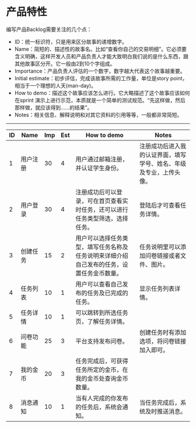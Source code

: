 # 产品特性
编写产品Backlog需要关注的几个点：
* ID：统一标识符，只是用来区分故事的递增数字。
* Name：简短的、描述性的故事名。比如“查看你自己的交易明细”。它必须要含义明确，这样开发人员和产品负责人才能大致明白我们说的是什么东西，跟其他故事区分开。它一般由2到10个字组成。
* Importance：产品负责人评估的一个数字，数字越大代表这个故事越重要。
* Initial estimate：初步评估，完成该故事所需的工作量，单位是story point，相当于一个理想的人天(man-day)。
* How to demo：描述这个故事应该怎么进行。它大略描述了这个故事应该如何在sprint 演示上进行示范，本质就是一个简单的测试规范。“先这样做，然后那样做，就应该得到……的结果”。
* Notes：相关信息、解释说明和对其它资料的引用等等，一般都非常简短。

- - - -

| ID | Name| Imp | Est | How to demo | Notes|
| -- | -- | --- | --- | ---- | ----- |
| 1  | 用户注册 | 30  | 4   | 用户通过邮箱注册，并认证学生身份。| 注册成功后进入我的认证界面，填写学号、姓名、年级及专业，上传头像。 |
| 2  | 用户登录 | 30  | 4   | 注册成功后可以登录，可在首页查看实时任务，还可以进行任务类型筛选，选择任务。 | 登陆后才可查看任务详情。|
| 3  | 创建任务 | 15  | 2   | 用户可以选择任务类型，填写任务名称及任务说明来详细介绍自己发布的任务，设置任务金币数量。 | 任务说明里可以添加问卷链接或者文件、图片。 |
| 4  | 任务列表 | 10  | 1   | 用户可以查看自己发布的任务及已完成的任务。| 显示任务列表详情。|
| 5  | 任务详情 | 10  | 1   | 可以跳转到所选任务页，了解任务详情。 |   |
| 6  | 问卷功能 | 25  | 3   | 平台支持发布问卷。 | 创建任务时有添加选项，将问卷链接加入即可。|
| 7  | 我的金币 | 20  | 3   | 任务完成后，可获得任务所定的金币，在我的金币处查询金币数量。 |  |
| 8 | 消息通知 | 10 | 1 | 当有人完成的你发布的任务后，系统会通知。| 当任务完成后，系统及时推送消息。|




